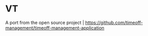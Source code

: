 # VT
A port from the open source project | https://github.com/timeoff-management/timeoff-management-application
